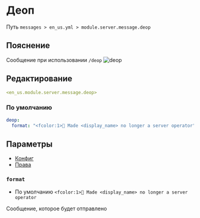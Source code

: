 # Деоп
Путь `messages > en_us.yml > module.server.message.deop`

## Пояснение
Сообщение при использовании `/deop`
![deop](/deop.png)

## Редактирование
```yaml
<en_us.module.server.message.deop>
```

### По умолчанию
```yaml
deop:
  format: "<fcolor:1>🤖 Made <display_name> no longer a server operator"
```

## Параметры

- [Конфиг](/en/config/module/server/message/deop/)
- [Права](/en/permissions/module/server/message/deop/)

### `format`
- По умолчанию `<fcolor:1>🤖 Made <display_name> no longer a server operator`

Сообщение, которое будет отправлено